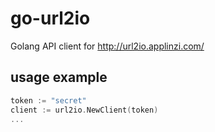 # go-url2io

Golang API client for http://url2io.applinzi.com/

## usage example

```go
token := "secret"
client := url2io.NewClient(token)
...
```